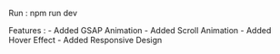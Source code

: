 Run : npm run dev


Features : 
    - Added GSAP Animation
    - Added Scroll Animation
    - Added Hover Effect
    - Added Responsive Design

